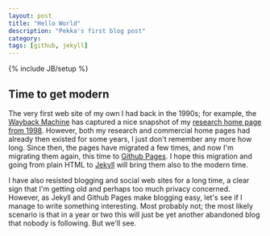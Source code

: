 ```yaml
---
layout: post
title: "Hello World"
description: "Pekka's first blog post"
category: 
tags: [github, jekyll]
---
```

{% include JB/setup %}

## Time to get modern

The very first web site of my own I had back in the 1990s; for
example, the [Wayback Machine](web.archive.org) has captured a nice
snapshot of my [research home page from
1998](http://web.archive.org/web/19980624222606/http://www.tcm.hut.fi/~pnr/).
However, both my research and commercial home pages had already then
existed for some years, I just don't remember any more how long.
Since then, the pages have migrated a few times, and now I'm migrating
them again, this time to [Github Pages](http://pages.github.com).  I
hope this migration and going from plain HTML to
[Jekyll](http://jekyllrb.com) will bring them also to the modern time.

I have also resisted blogging and social web sites for a long time, a
clear sign that I'm getting old and perhaps too much privacy
concerned.  However, as Jekyll and Github Pages make blogging easy,
let's see if I manage to write something interesting.  Most probably
not; the most likely scenario is that in a year or two this will just
be yet another abandoned blog that nobody is following.  But we'll see.
